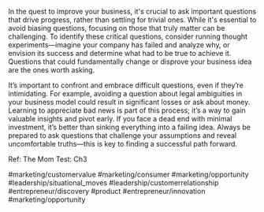 In the quest to improve your business, it's crucial to ask important questions that drive progress, rather than settling for trivial ones. While it's essential to avoid biasing questions, focusing on those that truly matter can be challenging. To identify these critical questions, consider running thought experiments—imagine your company has failed and analyze why, or envision its success and determine what had to be true to achieve it. Questions that could fundamentally change or disprove your business idea are the ones worth asking.

It’s important to confront and embrace difficult questions, even if they’re intimidating. For example, avoiding a question about legal ambiguities in your business model could result in significant losses or ask about money. Learning to appreciate bad news is part of this process; it’s a way to gain valuable insights and pivot early. If you face a dead end with minimal investment, it’s better than sinking everything into a failing idea. Always be prepared to ask questions that challenge your assumptions and reveal uncomfortable truths—this is key to finding a successful path forward.

Ref: The Mom Test: Ch3

#marketing/customervalue #marketing/consumer #marketing/opportunity #leadership/situational_moves #leadership/customerrelationship #entrepreneur/discovery
#product #entrepreneur/innovation #marketing/opportunity 